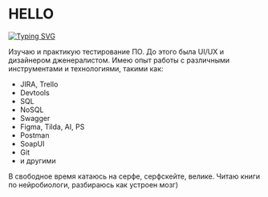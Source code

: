 # HELLO

[![Typing SVG](https://readme-typing-svg.demolab.com?font=Fira+Code&pause=1000&color=21a2ff&width=435&lines=I'm+QA+Engeneer+(manual%2Bauto))](https://git.io/typing-svg)

Изучаю и практикую тестирование ПО. До этого была UI/UX и дизайнером дженералистом. 
Имею опыт работы с различными инструментами и технологиями, такими как: 
- JIRA, Trello
- Devtools
- SQL
- NoSQL
- Swagger 
- Figma, Tilda, AI, PS
- Postman 
- SoapUI
- Git
- и другими

В свободное время катаюсь на серфе, серфскейте, велике. Читаю книги по нейробиологи, разбираюсь как устроен мозг)
